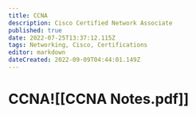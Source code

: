 ```yaml
---
title: CCNA
description: Cisco Certified Network Associate
published: true
date: 2022-07-25T13:37:12.115Z
tags: Networking, Cisco, Certifications
editor: markdown
dateCreated: 2022-09-09T04:44:01.149Z
---
```

# CCNA![[CCNA Notes.pdf]]